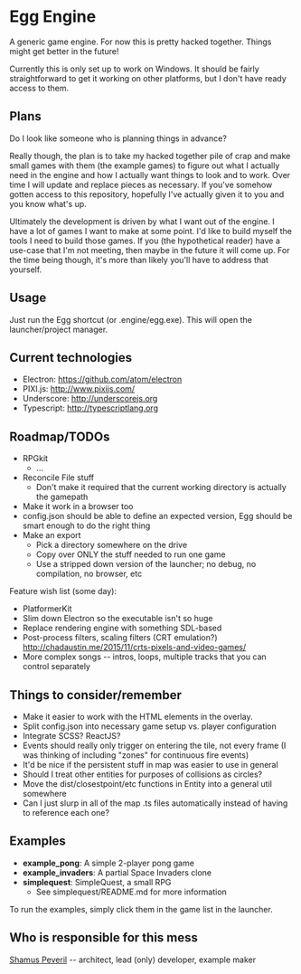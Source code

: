 # Egg Engine

A generic game engine. For now this is pretty hacked together. Things might get better in the future!

Currently this is only set up to work on Windows. It should be fairly straightforward to get it working on other platforms, but I don't have ready access to them.


## Plans

Do I look like someone who is planning things in advance?

Really though, the plan is to take my hacked together pile of crap and make small games with them (the example games) to figure out what I actually need in the engine and how I actually want things to look and to work. Over time I will update and replace pieces as necessary. If you've somehow gotten access to this repository, hopefully I've actually given it to you and you know what's up.

Ultimately the development is driven by what I want out of the engine. I have a lot of games I want to make at some point. I'd like to build myself the tools I need to build those games. If you (the hypothetical reader) have a use-case that I'm not meeting, then maybe in the future it will come up. For the time being though, it's more than likely you'll have to address that yourself.


## Usage

Just run the Egg shortcut (or .engine/egg.exe). This will open the launcher/project manager.


## Current technologies

- Electron: <https://github.com/atom/electron>
- PIXI.js: <http://www.pixijs.com/>
- Underscore: <http://underscorejs.org>
- Typescript: <http://typescriptlang.org>

## Roadmap/TODOs

- RPGkit
    - ...
- Reconcile File stuff
    - Don't make it required that the current working directory is actually the gamepath
- Make it work in a browser too
- config.json should be able to define an expected version, Egg should be smart enough to do the right thing
- Make an export
    - Pick a directory somewhere on the drive
    - Copy over ONLY the stuff needed to run one game
    - Use a stripped down version of the launcher; no debug, no compilation, no browser, etc

Feature wish list (some day):

- PlatformerKit
- Slim down Electron so the executable isn't so huge
- Replace rendering engine with something SDL-based
- Post-process filters, scaling filters (CRT emulation?) <http://chadaustin.me/2015/11/crts-pixels-and-video-games/>
- More complex songs -- intros, loops, multiple tracks that you can control separately

## Things to consider/remember

- Make it easier to work with the HTML elements in the overlay.
- Split config.json into necessary game setup vs. player configuration
- Integrate SCSS? ReactJS?
- Events should really only trigger on entering the tile, not every frame (I was thinking of including "zones" for continuous fire events)
- It'd be nice if the persistent stuff in map was easier to use in general
- Should I treat other entities for purposes of collisions as circles?
- Move the dist/closestpoint/etc functions in Entity into a general util somewhere
- Can I just slurp in all of the map .ts files automatically instead of having to reference each one?


## Examples

- **example_pong**: A simple 2-player pong game
- **example_invaders**: A partial Space Invaders clone
- **simplequest**: SimpleQuest, a small RPG
    - See simplequest/README.md for more information

To run the examples, simply click them in the game list in the launcher.



## Who is responsible for this mess

[Shamus Peveril](http://shamuspeveril.com) -- architect, lead (only) developer, example maker
